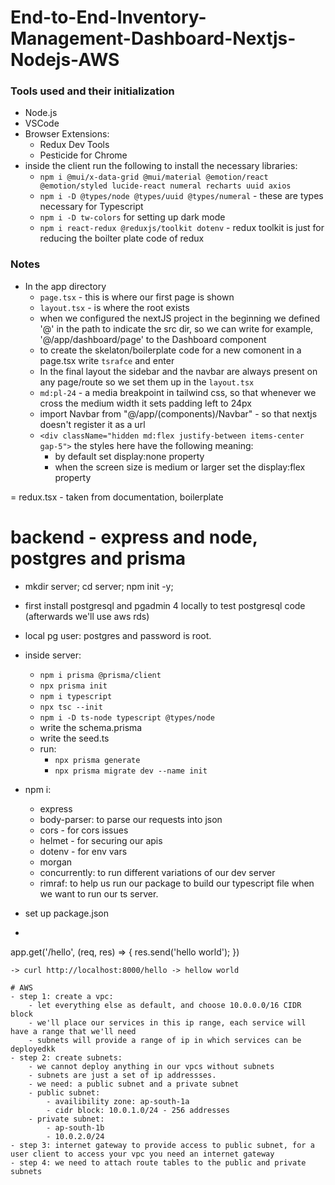 # End-to-End-Inventory-Management-Dashboard-Nextjs-Nodejs-AWS

### Tools used and their initialization

- Node.js
- VSCode
- Browser Extensions:
    - Redux Dev Tools
    - Pesticide for Chrome
- inside the client run the following to install the necessary libraries:
    - `npm i @mui/x-data-grid @mui/material @emotion/react @emotion/styled lucide-react numeral recharts uuid axios`
    - `npm i -D @types/node @types/uuid @types/numeral` - these are types necessary for Typescript
    - `npm i -D tw-colors` for setting up dark mode
    - `npm i react-redux @reduxjs/toolkit dotenv` - redux toolkit is just for reducing the boilter plate code of redux

### Notes
- In the app directory
    - `page.tsx` - this is where our first page is shown
    - `layout.tsx` - is where the root exists
    - when we configured the nextJS project in the beginning we defined '@' in the path to indicate the src dir, so we can write for example, '@/app/dashboard/page' to the Dashboard component
    - to create the skelaton/boilerplate code for a new comonent in a page.tsx write `tsrafce` and enter
    - In the final layout the sidebar and the navbar are always present on any page/route so we set them up in the `layout.tsx`
    - `md:pl-24` - a media breakpoint in tailwind css, so that whenever we cross the medium width it sets padding left to 24px
    - import Navbar from "@/app/(components)/Navbar" - so that nextjs doesn't register it as a url
    - `<div className="hidden md:flex justify-between items-center gap-5">` the styles here have the following meaning:
        - by default set display:none property
        - when the screen size is medium or larger set the display:flex property
    
= redux.tsx - taken from documentation, boilerplate

# backend - express and node, postgres and prisma
- mkdir server; cd server; npm init -y;
- first install postgresql and pgadmin 4 locally to test postgresql code (afterwards we'll use aws rds)
- local pg user: postgres and password is root.
- inside server:
    - `npm i prisma @prisma/client`
    - `npx prisma init`
    -  `npm i typescript`
    - `npx tsc --init`
    - `npm i -D ts-node typescript @types/node`
    - write the schema.prisma
    - write the seed.ts
    - run:
        - `npx prisma generate`
        - `npx prisma migrate dev --name init` 
- npm i:
    - express
    - body-parser: to parse our requests into json
    - cors - for cors issues
    - helmet - for securing our apis
    - dotenv - for env vars
    - morgan
    - concurrently: to run different variations of our dev server
    - rimraf: to help us run our package to build our typescript file when we want to run our ts server.

- set up package.json
- ```js
app.get('/hello', (req, res) => {
    res.send('hello world');
})
```
-> curl http://localhost:8000/hello -> hellow world

# AWS
- step 1: create a vpc:
    - let everything else as default, and choose 10.0.0.0/16 CIDR block
    - we'll place our services in this ip range, each service will have a range that we'll need
    - subnets will provide a range of ip in which services can be deployedkk
- step 2: create subnets:
    - we cannot deploy anything in our vpcs without subnets
    - subnets are just a set of ip addressses.
    - we need: a public subnet and a private subnet
    - public subnet:
        - availibility zone: ap-south-1a
        - cidr block: 10.0.1.0/24 - 256 addresses
    - private subnet:
        - ap-south-1b
        - 10.0.2.0/24
- step 3: internet gateway to provide access to public subnet, for a user client to access your vpc you need an internet gateway
- step 4: we need to attach route tables to the public and private subnets

